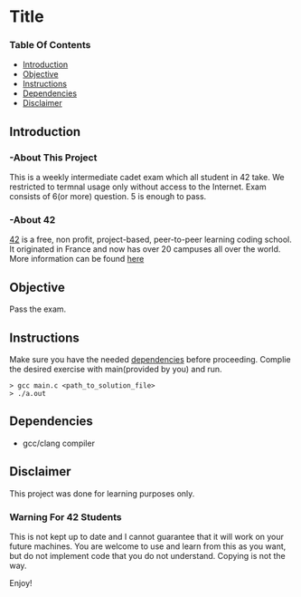 # Title

### Table Of Contents
* [Introduction](#introduction)
* [Objective](#objective)
* [Instructions](#instructions)
* [Dependencies](#dependencies)
* [Disclaimer](#disclaimer)

## Introduction  

### -About This Project

This is a weekly intermediate cadet exam which all student in 42 take. We restricted to termnal usage only without access to the Internet. Exam consists of 6(or more) question. 5 is enough to pass.

### -About 42  
[42][42] is a free, non profit, project-based, peer-to-peer learning coding school. It originated in France and now has over 20 campuses all over the world. More information can be found [here][42] 

## Objective
Pass the exam.

## Instructions
Make sure you have the needed [dependencies](#dependencies) before proceeding. Complie the desired exercise with main(provided by you) and run.

```
> gcc main.c <path_to_solution_file>
> ./a.out
```

## Dependencies
* gcc/clang compiler

## Disclaimer

This project was done for learning purposes only.

### Warning For 42 Students

This is not kept up to date and I cannot guarantee that it will work on your future machines. You are welcome to use and learn from this as you want, but do not implement code that you do not understand. Copying is not the way. 

Enjoy!

[42]: http://42.us.org "42 USA"